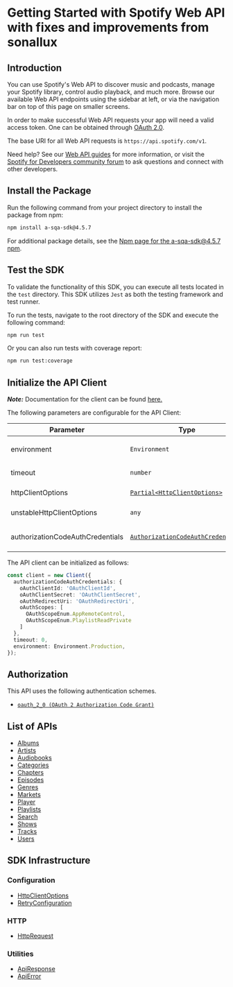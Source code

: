 
# Getting Started with Spotify Web API with fixes and improvements from sonallux

## Introduction

You can use Spotify's Web API to discover music and podcasts, manage your Spotify library, control audio playback, and much more. Browse our available Web API endpoints using the sidebar at left, or via the navigation bar on top of this page on smaller screens.

In order to make successful Web API requests your app will need a valid access token. One can be obtained through <a href="https://developer.spotify.com/documentation/general/guides/authorization-guide/">OAuth 2.0</a>.

The base URI for all Web API requests is `https://api.spotify.com/v1`.

Need help? See our <a href="https://developer.spotify.com/documentation/web-api/guides/">Web API guides</a> for more information, or visit the <a href="https://community.spotify.com/t5/Spotify-for-Developers/bd-p/Spotify_Developer">Spotify for Developers community forum</a> to ask questions and connect with other developers.

## Install the Package

Run the following command from your project directory to install the package from npm:

```bash
npm install a-sqa-sdk@4.5.7
```

For additional package details, see the [Npm page for the a-sqa-sdk@4.5.7 npm](https://www.npmjs.com/package/a-sqa-sdk/v/4.5.7).

## Test the SDK

To validate the functionality of this SDK, you can execute all tests located in the `test` directory. This SDK utilizes `Jest` as both the testing framework and test runner.

To run the tests, navigate to the root directory of the SDK and execute the following command:

```bash
npm run test
```

Or you can also run tests with coverage report:

```bash
npm run test:coverage
```

## Initialize the API Client

**_Note:_** Documentation for the client can be found [here.](https://www.github.com/tahaali2000/a-sqa-js-sdk/tree/4.5.7/doc/client.md)

The following parameters are configurable for the API Client:

| Parameter | Type | Description |
|  --- | --- | --- |
| environment | `Environment` | The API environment. <br> **Default: `Environment.Production`** |
| timeout | `number` | Timeout for API calls.<br>*Default*: `0` |
| httpClientOptions | [`Partial<HttpClientOptions>`](https://www.github.com/tahaali2000/a-sqa-js-sdk/tree/4.5.7/doc/http-client-options.md) | Stable configurable http client options. |
| unstableHttpClientOptions | `any` | Unstable configurable http client options. |
| authorizationCodeAuthCredentials | [`AuthorizationCodeAuthCredentials`](https://www.github.com/tahaali2000/a-sqa-js-sdk/tree/4.5.7/doc/auth/oauth-2-authorization-code-grant.md) | The credential object for authorizationCodeAuth |

The API client can be initialized as follows:

```ts
const client = new Client({
  authorizationCodeAuthCredentials: {
    oAuthClientId: 'OAuthClientId',
    oAuthClientSecret: 'OAuthClientSecret',
    oAuthRedirectUri: 'OAuthRedirectUri',
    oAuthScopes: [
      OAuthScopeEnum.AppRemoteControl,
      OAuthScopeEnum.PlaylistReadPrivate
    ]
  },
  timeout: 0,
  environment: Environment.Production,
});
```

## Authorization

This API uses the following authentication schemes.

* [`oauth_2_0 (OAuth 2 Authorization Code Grant)`](https://www.github.com/tahaali2000/a-sqa-js-sdk/tree/4.5.7/doc/auth/oauth-2-authorization-code-grant.md)

## List of APIs

* [Albums](https://www.github.com/tahaali2000/a-sqa-js-sdk/tree/4.5.7/doc/controllers/albums.md)
* [Artists](https://www.github.com/tahaali2000/a-sqa-js-sdk/tree/4.5.7/doc/controllers/artists.md)
* [Audiobooks](https://www.github.com/tahaali2000/a-sqa-js-sdk/tree/4.5.7/doc/controllers/audiobooks.md)
* [Categories](https://www.github.com/tahaali2000/a-sqa-js-sdk/tree/4.5.7/doc/controllers/categories.md)
* [Chapters](https://www.github.com/tahaali2000/a-sqa-js-sdk/tree/4.5.7/doc/controllers/chapters.md)
* [Episodes](https://www.github.com/tahaali2000/a-sqa-js-sdk/tree/4.5.7/doc/controllers/episodes.md)
* [Genres](https://www.github.com/tahaali2000/a-sqa-js-sdk/tree/4.5.7/doc/controllers/genres.md)
* [Markets](https://www.github.com/tahaali2000/a-sqa-js-sdk/tree/4.5.7/doc/controllers/markets.md)
* [Player](https://www.github.com/tahaali2000/a-sqa-js-sdk/tree/4.5.7/doc/controllers/player.md)
* [Playlists](https://www.github.com/tahaali2000/a-sqa-js-sdk/tree/4.5.7/doc/controllers/playlists.md)
* [Search](https://www.github.com/tahaali2000/a-sqa-js-sdk/tree/4.5.7/doc/controllers/search.md)
* [Shows](https://www.github.com/tahaali2000/a-sqa-js-sdk/tree/4.5.7/doc/controllers/shows.md)
* [Tracks](https://www.github.com/tahaali2000/a-sqa-js-sdk/tree/4.5.7/doc/controllers/tracks.md)
* [Users](https://www.github.com/tahaali2000/a-sqa-js-sdk/tree/4.5.7/doc/controllers/users.md)

## SDK Infrastructure

### Configuration

* [HttpClientOptions](https://www.github.com/tahaali2000/a-sqa-js-sdk/tree/4.5.7/doc/http-client-options.md)
* [RetryConfiguration](https://www.github.com/tahaali2000/a-sqa-js-sdk/tree/4.5.7/doc/retry-configuration.md)

### HTTP

* [HttpRequest](https://www.github.com/tahaali2000/a-sqa-js-sdk/tree/4.5.7/doc/http-request.md)

### Utilities

* [ApiResponse](https://www.github.com/tahaali2000/a-sqa-js-sdk/tree/4.5.7/doc/api-response.md)
* [ApiError](https://www.github.com/tahaali2000/a-sqa-js-sdk/tree/4.5.7/doc/api-error.md)

